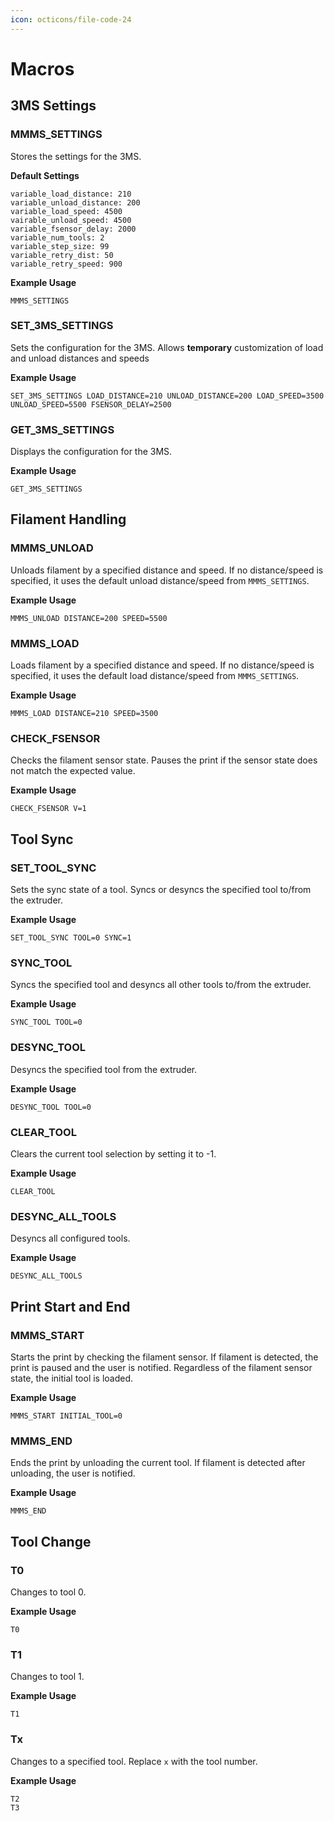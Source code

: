 ```yaml
---
icon: octicons/file-code-24
---
```


# Macros

## 3MS Settings

### MMMS_SETTINGS
Stores the settings for the 3MS.

**Default Settings**

```
variable_load_distance: 210
variable_unload_distance: 200
variable_load_speed: 4500
vairable_unload_speed: 4500
variable_fsensor_delay: 2000
variable_num_tools: 2
variable_step_size: 99
variable_retry_dist: 50
variable_retry_speed: 900
```

**Example Usage**

```
MMMS_SETTINGS
```

### SET_3MS_SETTINGS
Sets the configuration for the 3MS. Allows **temporary** customization of load and unload distances and speeds

**Example Usage**

```
SET_3MS_SETTINGS LOAD_DISTANCE=210 UNLOAD_DISTANCE=200 LOAD_SPEED=3500 UNLOAD_SPEED=5500 FSENSOR_DELAY=2500
```

### GET_3MS_SETTINGS
Displays the configuration for the 3MS. 

**Example Usage**
```
GET_3MS_SETTINGS
```

## Filament Handling

### MMMS_UNLOAD
Unloads filament by a specified distance and speed. If no distance/speed is specified, it uses the default unload distance/speed from `MMMS_SETTINGS`.

**Example Usage**

```
MMMS_UNLOAD DISTANCE=200 SPEED=5500
```

### MMMS_LOAD
Loads filament by a specified distance and speed. If no distance/speed is specified, it uses the default load distance/speed from `MMMS_SETTINGS`.

**Example Usage**

```
MMMS_LOAD DISTANCE=210 SPEED=3500
```

### CHECK_FSENSOR
Checks the filament sensor state. Pauses the print if the sensor state does not match the expected value.

**Example Usage**

```
CHECK_FSENSOR V=1
```

## Tool Sync

### SET_TOOL_SYNC
Sets the sync state of a tool. Syncs or desyncs the specified tool to/from the extruder.

**Example Usage**

```
SET_TOOL_SYNC TOOL=0 SYNC=1
```

### SYNC_TOOL
Syncs the specified tool and desyncs all other tools to/from the extruder.

**Example Usage**

```
SYNC_TOOL TOOL=0
```

### DESYNC_TOOL
Desyncs the specified tool from the extruder.

**Example Usage**

```
DESYNC_TOOL TOOL=0
```

### CLEAR_TOOL
Clears the current tool selection by setting it to -1.

**Example Usage**

```
CLEAR_TOOL
```

### DESYNC_ALL_TOOLS
Desyncs all configured tools.

**Example Usage**

```
DESYNC_ALL_TOOLS
```

## Print Start and End

### MMMS_START
Starts the print by checking the filament sensor. If filament is detected, the print is paused and the user is notified. Regardless of the filament sensor state, the initial tool is loaded.

**Example Usage**

```
MMMS_START INITIAL_TOOL=0
```

### MMMS_END
Ends the print by unloading the current tool. If filament is detected after unloading, the user is notified.

**Example Usage**

```
MMMS_END
```

## Tool Change

### T0
Changes to tool 0.

**Example Usage**

```
T0
```

### T1
Changes to tool 1.

**Example Usage**

```
T1
```

### Tx
Changes to a specified tool. Replace `x` with the tool number.

**Example Usage**

```
T2
T3
```